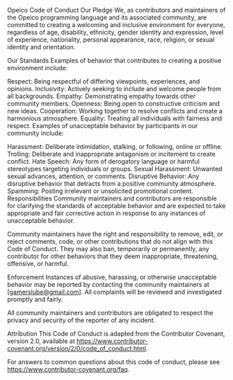 Opeico Code of Conduct
Our Pledge
We, as contributors and maintainers of the Opeico programming language and its associated community, are committed to creating a welcoming and inclusive environment for everyone, regardless of age, disability, ethnicity, gender identity and expression, level of experience, nationality, personal appearance, race, religion, or sexual identity and orientation.

Our Standards
Examples of behavior that contributes to creating a positive environment include:

Respect: Being respectful of differing viewpoints, experiences, and opinions.
Inclusivity: Actively seeking to include and welcome people from all backgrounds.
Empathy: Demonstrating empathy towards other community members.
Openness: Being open to constructive criticism and new ideas.
Cooperation: Working together to resolve conflicts and create a harmonious atmosphere.
Equality: Treating all individuals with fairness and respect.
Examples of unacceptable behavior by participants in our community include:

Harassment: Deliberate intimidation, stalking, or following, online or offline.
Trolling: Deliberate and inappropriate antagonism or incitement to create conflict.
Hate Speech: Any form of derogatory language or harmful stereotypes targeting individuals or groups.
Sexual Harassment: Unwanted sexual advances, attention, or comments.
Disruptive Behavior: Any disruptive behavior that detracts from a positive community atmosphere.
Spamming: Posting irrelevant or unsolicited promotional content.
Responsibilities
Community maintainers and contributors are responsible for clarifying the standards of acceptable behavior and are expected to take appropriate and fair corrective action in response to any instances of unacceptable behavior.

Community maintainers have the right and responsibility to remove, edit, or reject comments, code, or other contributions that do not align with this Code of Conduct. They may also ban, temporarily or permanently, any contributor for other behaviors that they deem inappropriate, threatening, offensive, or harmful.

Enforcement
Instances of abusive, harassing, or otherwise unacceptable behavior may be reported by contacting the community maintainers at [gamerslube@gmail.com]. All complaints will be reviewed and investigated promptly and fairly.

All community maintainers and contributors are obligated to respect the privacy and security of the reporter of any incident.

Attribution
This Code of Conduct is adapted from the Contributor Covenant, version 2.0, available at https://www.contributor-covenant.org/version/2/0/code_of_conduct.html.

For answers to common questions about this code of conduct, please see https://www.contributor-covenant.org/faq.
